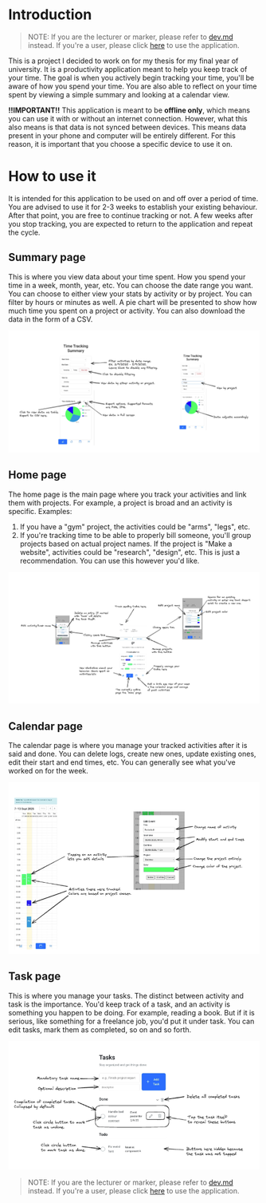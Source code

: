 # Introduction

> NOTE: If you are the lecturer or marker, please refer to [dev.md](https://github.com/AlphabetsAlphabets/Y3-Final-Year-Project/blob/master/dev.md) instead. If you're a user, please click [here](https://y3-final-year-project.vercel.app/home) to use the application.

This is a project I decided to work on for my thesis for my final year of university. It is a productivity application meant to help you keep track of your time. The goal is when you actively begin tracking your time, you'll be aware of how you spend your time. You are also able to reflect on your time spent by viewing a simple summary and looking at a calendar view.

**!!IMPORTANT!!**
This application is meant to be **offline only**, which means you can use it with or without an internet connection. However, what this also means is that data is not synced between devices. This means data present in your phone and computer will be entirely different. For this reason, it is important that you choose a specific device to use it on.

# How to use it
It is intended for this application to be used on and off over a period of time. You are advised to use it for 2-3 weeks to establish your existing behaviour. After that point, you are free to continue tracking or not. A few weeks after you stop tracking, you are expected to return to the application and repeat the cycle.

## Summary page
This is where you view data about your time spent. How you spend your time in a week, month, year, etc. You can choose the date range you want. You can choose to either view your stats by activity or by project. You can filter by hours or minutes as well. A pie chart will be presented to show how much time you spent on a project or activity. You can also download the data in the form of a CSV.

<img src="./images/Summary.png" alt="Summary page"/>

## Home page
The home page is the main page where you track your activities and link them with projects. For example, a project is broad and an activity is specific. Examples:
1. If you have a "gym" project, the activities could be "arms", "legs", etc.
2. If you're tracking time to be able to properly bill someone, you'll group projects based on actual project names. If the project is "Make a website", activities could be "research", "design", etc. This is just a recommendation. You can use this however you'd like.

<img src="./images/Home.png" alt="Home page"/>

## Calendar page
The calendar page is where you manage your tracked activities after it is said and done. You can delete logs, create new ones, update existing ones, edit their start and end times, etc. You can generally see what you've worked on for the week.

<img src="./images/Calendar.png" alt="Calendar page"/>

## Task page
This is where you manage your tasks. The distinct between activity and task is the importance. You'd keep track of a task, and an activity is something you happen to be doing. For example, reading a book. But if it is serious, like something for a freelance job, you'd put it under task. You can edit tasks, mark them as completed, so on and so forth.

<img src="./images/Tasks.png" alt="Task page"/>

> NOTE: If you are the lecturer or marker, please refer to [dev.md](https://github.com/AlphabetsAlphabets/Y3-Final-Year-Project/blob/master/dev.md) instead. If you're a user, please click [here](https://y3-final-year-project.vercel.app/home) to use the application.

